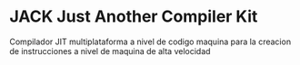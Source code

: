 # JACK Just Another Compiler Kit
Compilador JIT multiplataforma a nivel de codigo maquina para la creacion de instrucciones a nivel de maquina de alta velocidad
